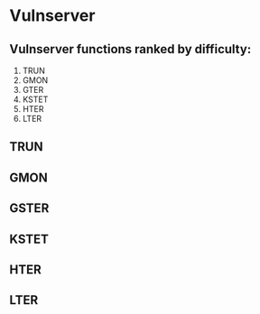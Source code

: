 # Vulnserver

## Vulnserver functions ranked by difficulty:

1. TRUN
2. GMON
3. GTER
4. KSTET
5. HTER
6. LTER

## TRUN

## GMON

## GSTER

## KSTET

## HTER

## LTER

